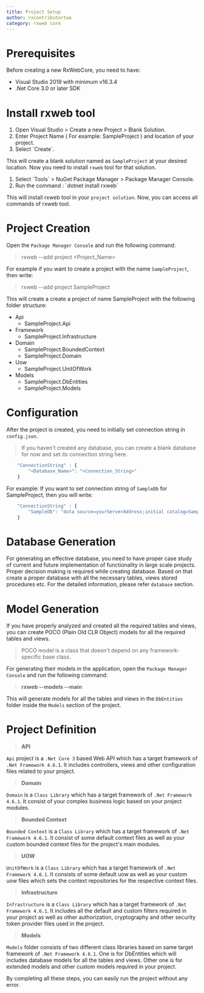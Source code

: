 ```yaml
---
title: Project Setup
author: rxcontributortwo
category: rxweb core
---
```


# Prerequisites

Before creating a new RxWebCore, you need to have:

<ul>
    <li>Visual Studio 2019 with minimum v16.3.4</li>
    <li>.Net Core 3.0 or later SDK</li>
</ul>

# Install rxweb tool

<ol>
    <li>Open Visual Studio > Create a new Project > Blank Solution.</li>
    <li>Enter Project Name ( For example: SampleProject ) and location of your project.</li>
    <li>Select `Create`.</li>
</ol>

This will create a blank solution named as `SampleProject` at your desired location. Now you need to install `rxweb` tool for that solution.

<ol>
    <li>Select `Tools` > NuGet Package Manager > Package Manager Console.</li>
    <li>Run the command : `dotnet install rxweb`</li>
</ol>

This will install rxweb tool in your `project solution`. Now, you can access all commands of rxweb tool.

# Project Creation

Open the `Package Manager Console` and run the following command:

> rxweb --add project <Project_Name>

For example if you want to create a project with the name `SampleProject`, then write:

> rxweb --add project SampleProject

This will create a create a project of name SampleProject with the following folder structure:

<ul>
    <li>Api
        <ul>
            <li>SampleProject.Api</li>
        </ul>
    </li>
    <li>Framework
        <ul>
            <li>SampleProject.Infrastructure</li>
        </ul>
    </li>
    <li>Domain
        <ul>
            <li>SampleProject.BoundedContext</li>
            <li>SampleProject.Domain</li>
        </ul>
    </li>
    <li>Uow
        <ul>
            <li>SampleProject.UnitOfWork</li>
        </ul>
    </li>
    <li>Models
        <ul>
            <li>SampleProject.DbEntities</li>
            <li>SampleProject.Models</li>
        </ul>
    </li>
</ul>

# Configuration

After the project is created, you need to initially set connection string in `config.json`. 

> If you haven't created any database, you can create a blank database for now and set its connection string here.

```js
    "ConnectionString" : {
        "<Database_Name>": "<Connection_String>"
    }
```

For example: If you want to set connection string of `SampleDb` for SampleProject, then you will write:

```js
    "ConnectionString" : {
        "SampleDb": "data source=yourServerAddress;initial catalog=SampleDb;persist security info=True;User Id=yourUsername;Password=yourPassword;Integrated Security=true;MultipleActiveResultSets=True;App=EntityFramework;"
    }
```

# Database Generation

For generating an effective database, you need to have proper case study of current and future implementation of functionality in large scale projects. Proper decision making is required while creating database. Based on that create a proper database with all the necessary tables, views stored procedures etc. For the detailed information, please refer `database` section.

# Model Generation

If you have properly analyzed and created all the required tables and views, you can create POCO (Plain Old CLR Object) models for all the required tables and views. 

> POCO model is a class that doesn't depend on any framework-specific base class. 

For generating their models in the application, open the `Package Manager Console` and run the following command:

> **rxweb --models --main**

This will generate models for all the tables and views in the `DbEntities` folder inside the `Models` section of the project.

# Project Definition

> **API**

`Api` project is a `.Net Core 3` based Web API which has a target framework of `.Net Framework 4.6.1`. It includes controllers, views and other configuration files related to your project.

> **Domain**

`Domain` is a `Class Library` which has a target framework of `.Net Framework 4.6.1`. It consist of your complex business logic based on your project modules.

> **Bounded Context**

`Bounded Context` is a `Class Library` which has a target framework of `.Net Framework 4.6.1`. It consist of some default context files as well as your custom bounded context files for the project's main modules.

> **UOW**

`UnitOfWork` is a `Class Library` which has a target framework of `.Net Framework 4.6.1`. It consists of some default uow as well as your custom uow files which sets the context repositories for the respective context files.

> **Infrastructure**

`Infrastructure` is a `Class Library` which has a target framework of `.Net Framework 4.6.1`. It includes all the default and custom filters required in your project as well as other authorization, cryptography and other security token provider files used in the project.

> **Models**

`Models` folder consists of two different class libraries based on same target framework of `.Net Framework 4.6.1`. One is for DbEntities which will includes database models for all the tables and views. Other one is for extended models and other custom models required in your project.

By completing all these steps, you can easily run the project without any error.

